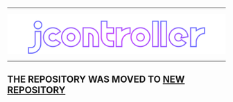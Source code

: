 ***
![JOYSTIC](_static/jcontroller_logo_with_borders.png)
***
## 
## THE REPOSITORY WAS MOVED TO [NEW REPOSITORY](https://github.com/ConstantRobotics-Ltd/JoystickController)
##